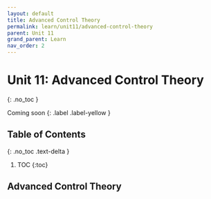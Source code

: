 ```yaml
---
layout: default
title: Advanced Control Theory
permalink: learn/unit11/advanced-control-theory
parent: Unit 11
grand_parent: Learn
nav_order: 2
---
```


<!-- prettier-ignore-start -->

# Unit 11: Advanced Control Theory

{: .no_toc }

Coming soon {: .label .label-yellow }

## Table of Contents

{: .no_toc .text-delta }

1. TOC {:toc}
 <!-- prettier-ignore-end -->

## Advanced Control Theory
